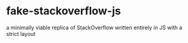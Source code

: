 # fake-stackoverflow-js
a minimally viable replica of StackOverflow written entirely in JS with a strict layout
